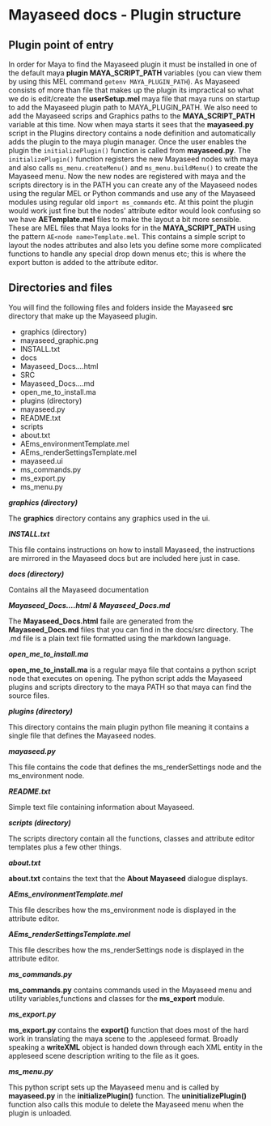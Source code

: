 Mayaseed docs - Plugin structure
================================

Plugin point of entry
---------------------

In order for Maya to find the Mayaseed plugin it must be installed in one of the default maya **plugin MAYA\_SCRIPT\_PATH** variables (you can view them by using this MEL command `getenv MAYA_PLUGIN_PATH`). As Mayaseed consists of more than file that makes up the plugin its impractical so what we do is edit/create the **userSetup.mel** maya file that maya runs on startup to add the Mayaseed plugin path to MAYA_PLUGIN_PATH. We also need to add the Mayaseed scrips and Graphics paths to the **MAYA_SCRIPT_PATH** variable at this time. Now when maya starts it sees that the **mayaseed.py** script in the Plugins directory contains a node definition and automatically adds the plugin to the maya plugin manager. Once the user enables the plugin the `initializePlugin()` function is called from **mayaseed.py**. The `initializePlugin()` function registers the new Mayaseed nodes with maya and also calls `ms_menu.createMenu()` and `ms_menu.buildMenu()` to create the Mayaseed menu. Now the new nodes are registered with maya and the scripts directory is in the PATH you can create any of the Mayaseed nodes using the regular MEL or Python commands and use any of the Mayaseed modules using regular old `import ms_commands` etc. At this point the plugin would work just fine but the nodes' attribute editor would look confusing so we have **AETemplate.mel** files to make the layout a bit more sensible. These are MEL files that Maya looks for in the **MAYA\_SCRIPT\_PATH** using the pattern `AE<node name>Template.mel`. This contains a simple script to layout the nodes attributes and also lets you define some more complicated functions to handle any special drop down menus etc; this is where the export button is added to the attribute editor.

Directories and files
---------------------

You will find the following files and folders inside the Mayaseed **src** directory that make up the Mayaseed plugin. 

+ graphics (directory)
 + mayaseed_graphic.png
+ INSTALL.txt
+ docs
 + Mayaseed_Docs....html
 + SRC
  + Mayaseed_Docs....md
+ open_me_to_install.ma
+ plugins (directory)
 + mayaseed.py
+ README.txt
+ scripts
 + about.txt
 + AEms_environmentTemplate.mel
 + AEms_renderSettingsTemplate.mel
 + mayaseed.ui
 + ms_commands.py
 + ms_export.py
 + ms_menu.py

 
***graphics (directory)***

The **graphics** directory contains any graphics used in the ui. 


***INSTALL.txt***

This file contains instructions on how to install Mayaseed, the instructions are mirrored in the Mayaseed docs but are included here just in case.


***docs (directory)***

Contains all the Mayaseed documentation


***Mayaseed_Docs….html & Mayaseed\_Docs.md***

The **Mayaseed\_Docs.html** faile are generated from the **Mayaseed\_Docs.md** files that you can find in the docs/src directory. The .md file is a plain text file formatted using the markdown language.


***open\_me\_to\_install.ma***

**open\_me\_to\_install.ma** is a regular maya file that contains a python script node that executes on opening. The python script adds the Mayaseed plugins and scripts directory to the maya PATH so that maya can find the source files.


***plugins (directory)***

This directory contains the main plugin python file meaning it contains a single file that defines the Mayaseed nodes.


***mayaseed.py***

This file contains the code that defines the ms_renderSettings node and the ms_environment node.


***README.txt***

Simple text file containing information about Mayaseed.


***scripts (directory)***

The scripts directory contain all the functions, classes and attribute editor templates plus a few other things. 


***about.txt***

**about.txt** contains the text that the **About Mayaseed** dialogue displays.


***AEms\_environmentTemplate.mel***

This file describes how the ms_environment node is displayed in the attribute editor.


***AEms\_renderSettingsTemplate.mel***

This file describes how the ms_renderSettings node is displayed in the attribute editor.


***ms\_commands.py***

**ms\_commands.py** contains commands used in the Mayaseed menu and utility variables,functions and classes for the **ms\_export** module. 


***ms\_export.py***

**ms\_export.py** contains the **export()** function that does most of the hard work in translating the maya scene to the .appleseed format. Broadly speaking a **writeXML** object is handed down through each XML entity in the appleseed scene description writing to the file as it goes.


***ms\_menu.py***

This python script sets up the Mayaseed menu and is called by **mayaseed.py** in the **initializePlugin()** function. The **uninitializePlugin()** function also calls this module to delete the Mayaseed menu when the plugin is unloaded.


